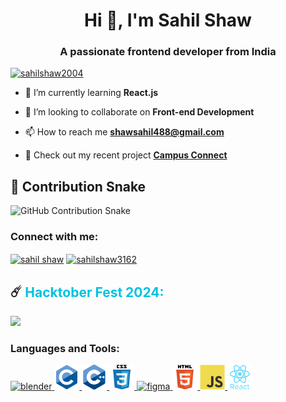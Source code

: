 <h1 align="center">Hi 👋, I'm Sahil Shaw</h1>
<h3 align="center">A passionate frontend developer from India</h3>

<p align="left"> <a href="https://github.com/ryo-ma/github-profile-trophy"><img src="https://github-profile-trophy.vercel.app/?username=sahilshaw2004" alt="sahilshaw2004" /></a> </p>

- 🌱 I’m currently learning **React.js**

- 👯 I’m looking to collaborate on **Front-end Development**

- 📫 How to reach me **shawsahil488@gmail.com**

- 🚀 Check out my recent project **[Campus Connect](https://campusconnect-wrgc.onrender.com/home/)**
## 🐍 Contribution Snake

<picture>
  <source media="(prefers-color-scheme: dark)" srcset="https://raw.githubusercontent.com/SahilShaw2004/SahilShaw2004/output/github-contribution-grid-snake-dark.svg" />
  <source media="(prefers-color-scheme: light)" srcset="https://raw.githubusercontent.com/SahilShaw2004/SahilShaw2004/output/github-contribution-grid-snake.svg" />
  <img alt="GitHub Contribution Snake" src="https://raw.githubusercontent.com/SahilShaw2004/SahilShaw2004/output/github-contribution-grid-snake.svg" />
</picture>

<h3 align="left">Connect with me:</h3>
<p align="left">
<a href="https://linkedin.com/in/sahil shaw" target="blank"><img align="center" src="https://raw.githubusercontent.com/rahuldkjain/github-profile-readme-generator/master/src/images/icons/Social/linked-in-alt.svg" alt="sahil shaw" height="30" width="40" /></a>
<a href="https://instagram.com/sahilshaw3162" target="blank"><img align="center" src="https://raw.githubusercontent.com/rahuldkjain/github-profile-readme-generator/master/src/images/icons/Social/instagram.svg" alt="sahilshaw3162" height="30" width="40" /></a>
</p>
<p><h2 style="text-decoration: none; cursor: none;">☄️  <span style="color: #00c2e0">Hacktober Fest 2024:</span></h2></p>

![](https://holopin.me/sahilshaw2004)
<h3 align="left">Languages and Tools:</h3>
<p align="left"> 
  <a href="https://www.blender.org/" target="_blank" rel="noreferrer"> 
    <img src="https://download.blender.org/branding/community/blender_community_badge_white.svg" alt="blender" width="40" height="40"/> 
  </a> 
  <a href="https://www.cprogramming.com/" target="_blank" rel="noreferrer"> 
    <img src="https://raw.githubusercontent.com/devicons/devicon/master/icons/c/c-original.svg" alt="c" width="40" height="40"/> 
  </a> 
  <a href="https://www.w3schools.com/cpp/" target="_blank" rel="noreferrer"> 
    <img src="https://raw.githubusercontent.com/devicons/devicon/master/icons/cplusplus/cplusplus-original.svg" alt="cplusplus" width="40" height="40"/> 
  </a> 
  <a href="https://www.w3schools.com/css/" target="_blank" rel="noreferrer"> 
    <img src="https://raw.githubusercontent.com/devicons/devicon/master/icons/css3/css3-original-wordmark.svg" alt="css3" width="40" height="40"/> 
  </a> 
  <a href="https://www.figma.com/" target="_blank" rel="noreferrer"> 
    <img src="https://www.vectorlogo.zone/logos/figma/figma-icon.svg" alt="figma" width="40" height="40"/> 
  </a> 
  <a href="https://www.w3.org/html/" target="_blank" rel="noreferrer"> 
    <img src="https://raw.githubusercontent.com/devicons/devicon/master/icons/html5/html5-original-wordmark.svg" alt="html5" width="40" height="40"/> 
  </a> 
  <a href="https://developer.mozilla.org/en-US/docs/Web/JavaScript" target="_blank" rel="noreferrer"> 
    <img src="https://raw.githubusercontent.com/devicons/devicon/master/icons/javascript/javascript-original.svg" alt="javascript" width="40" height="40"/> 
  </a> 
  <a href="https://reactjs.org/" target="_blank" rel="noreferrer"> 
    <img src="https://raw.githubusercontent.com/devicons/devicon/master/icons/react/react-original-wordmark.svg" alt="react" width="40" height="40"/> 
  </a> 
  <a href="https://tailwindcss.com/" target="_blank" rel="noreferrer"> 
    <img src="https://www.vectorlogo.zone/logos/tailwindcss/tailwi
